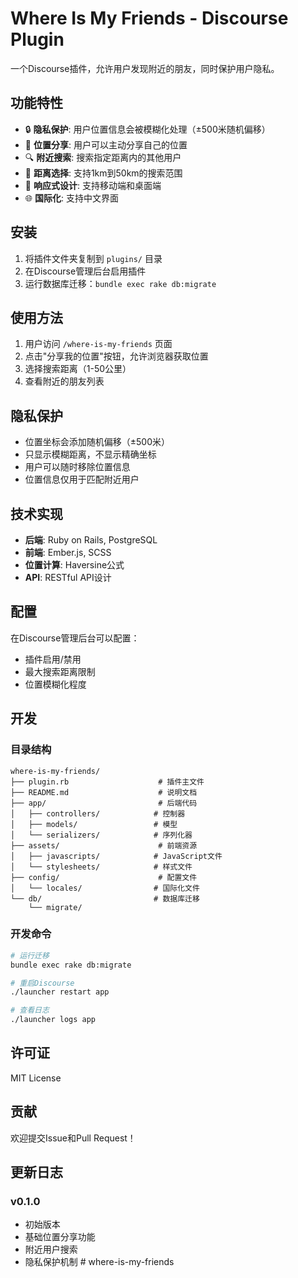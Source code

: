# Where Is My Friends - Discourse Plugin

一个Discourse插件，允许用户发现附近的朋友，同时保护用户隐私。

## 功能特性

- 🔒 **隐私保护**: 用户位置信息会被模糊化处理（±500米随机偏移）
- 📍 **位置分享**: 用户可以主动分享自己的位置
- 🔍 **附近搜索**: 搜索指定距离内的其他用户
- 🎯 **距离选择**: 支持1km到50km的搜索范围
- 📱 **响应式设计**: 支持移动端和桌面端
- 🌐 **国际化**: 支持中文界面

## 安装

1. 将插件文件夹复制到 `plugins/` 目录
2. 在Discourse管理后台启用插件
3. 运行数据库迁移：`bundle exec rake db:migrate`

## 使用方法

1. 用户访问 `/where-is-my-friends` 页面
2. 点击"分享我的位置"按钮，允许浏览器获取位置
3. 选择搜索距离（1-50公里）
4. 查看附近的朋友列表

## 隐私保护

- 位置坐标会添加随机偏移（±500米）
- 只显示模糊距离，不显示精确坐标
- 用户可以随时移除位置信息
- 位置信息仅用于匹配附近用户

## 技术实现

- **后端**: Ruby on Rails, PostgreSQL
- **前端**: Ember.js, SCSS
- **位置计算**: Haversine公式
- **API**: RESTful API设计

## 配置

在Discourse管理后台可以配置：
- 插件启用/禁用
- 最大搜索距离限制
- 位置模糊化程度

## 开发

### 目录结构
```
where-is-my-friends/
├── plugin.rb                    # 插件主文件
├── README.md                    # 说明文档
├── app/                         # 后端代码
│   ├── controllers/            # 控制器
│   ├── models/                 # 模型
│   └── serializers/            # 序列化器
├── assets/                      # 前端资源
│   ├── javascripts/            # JavaScript文件
│   └── stylesheets/            # 样式文件
├── config/                      # 配置文件
│   └── locales/                # 国际化文件
└── db/                         # 数据库迁移
    └── migrate/
```

### 开发命令
```bash
# 运行迁移
bundle exec rake db:migrate

# 重启Discourse
./launcher restart app

# 查看日志
./launcher logs app
```

## 许可证

MIT License

## 贡献

欢迎提交Issue和Pull Request！

## 更新日志

### v0.1.0
- 初始版本
- 基础位置分享功能
- 附近用户搜索
- 隐私保护机制 # where-is-my-friends
